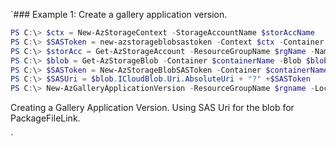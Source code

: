 `### Example 1: Create a gallery application version.
```powershell
PS C:\> $ctx = New-AzStorageContext -StorageAccountName $storAccName
PS C:\> $SASToken = new-azstorageblobsastoken -Context $ctx -Container $containerName -blob $blobName -Permission r
PS C:\> $storAcc = Get-AzStorageAccount -ResourceGroupName $rgName -Name $storAccName
PS C:\> $blob = Get-AzStorageBlob -Container $containerName -Blob $blobName -Context $storAcc.Context
PS C:\> $SASToken = New-AzStorageBlobSASToken -Container $containerName -Blob $blobName -Permission rwd -Context $storAcc.Context
PS C:\> $SASUri = $blob.ICloudBlob.Uri.AbsoluteUri + "?" +$SASToken 
PS C:\> New-AzGalleryApplicationVersion -ResourceGroupName $rgname -Location EastUS -GalleryName $galleryName -GalleryApplicationName $galleryApplicationName -name "0.1.0" -PackageFileLink $SASUri -Install "powershell -command 'Expand-Archive -Path package.zip -DestinationPath C:\\package\'" -Remove "del C:\\package" 

```

Creating a Gallery Application Version. Using SAS Uri for the blob for PackageFileLink.


`
